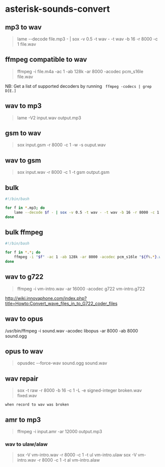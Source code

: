 # asterisk-sounds-convert

## mp3 to wav 

> lame --decode file.mp3 - | sox -v 0.5 -t wav - -t wav -b 16 -r 8000 -c 1 file.wav

## ffmpeg compatible to wav

> ffmpeg -i file.m4a -ac 1 -ab 128k -ar 8000 -acodec pcm_s16le file.wav

NB: Get a list of supported decoders by running ``` ffmpeg -codecs | grep D[E.]```

## wav to mp3

> lame -V2 input.wav output.mp3

## gsm to wav

> sox input.gsm -r 8000 -c 1 -w -s ouput.wav

## wav to gsm

> sox input.wav -r 8000 -c 1 -t gsm output.gsm


## bulk

```bash
#!/bin/bash

for f in *.mp3; do
    lame --decode $f - | sox -v 0.5 -t wav - -t wav -b 16 -r 8000 -c 1 $(basename -s .mp3 $f).wav
done
```

## bulk ffmpeg

```bash
#!/bin/bash

for f in *.*; do 
    ffmpeg -i "$f" -ac 1 -ab 128k -ar 8000 -acodec pcm_s16le "${f%.*}.wav"
done
```

## wav to g722

> ffmpeg -i vm-intro.wav -ar 16000 -acodec g722 vm-intro.g722

http://wiki.innovaphone.com/index.php?title=Howto:Convert_wave_files_in_to_G722_coder_files


## wav to opus

/usr/bin/ffmpeg -i sound.wav -acodec libopus -ar 8000 -ab 8000 sound.ogg 

## opus to wav 

> opusdec --force-wav sound.ogg sound.wav

## wav repair

> sox -t raw -r 8000 -b 16 -c 1 -L -e signed-integer broken.wav fixed.wav


`````
when record to wav was broken
`````

## amr to mp3

> ffmpeg -i input.amr -ar 12000 output.mp3

### wav to ulaw/alaw

> sox -V vm-intro.wav -r 8000 -c 1 -t ul vm-intro.ulaw
> sox -V vm-intro.wav -r 8000 -c 1 -t al vm-intro.alaw
